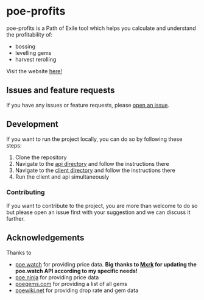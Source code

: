 # poe-profits

poe-profits is a Path of Exile tool which helps you calculate and understand the profitability of:

- bossing
- levelling gems
- harvest rerolling

Visit the website [here!](https://poe-profits.com/)

## Issues and feature requests

If you have any issues or feature requests, please [open an issue](https://github.com/sjohan99/poe-profits/issues/new).

## Development

If you want to run the project locally, you can do so by following these steps:

1. Clone the repository
2. Navigate to the [api directory](/api/) and follow the instructions there
3. Navigate to the [client directory](/client/) and follow the instructions there
4. Run the client and api simultaneously

### Contributing

If you want to contribute to the project, you are more than welcome to do so but please open an issue first with your suggestion and we can discuss it further.

## Acknowledgements

Thanks to

- [poe.watch](https://poe.watch/) for providing price data. **Big thanks to [Mxrk](https://github.com/Mxrk) for updating the poe.watch API according to my specific needs!**
- [poe.ninja](https://poe.ninja/) for providing price data
- [poegems.com](https://poegems.com/) for providing a list of all gems
- [poewiki.net](https://www.poewiki.net/) for providing drop rate and gem data
